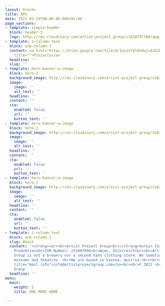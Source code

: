 ```yaml
---
layout: blocks
title: APG
date: 2021-03-23T00:00:00.000+01:00
page_sections:
- template: simple-header
  block: header-3
  logo: http://res.cloudinary.com/artist-project-group/v1620747308/apg1/APG_Logo_Dev_V12_3A1_x1200_en9j2o.png
- template: 1-column-text
  block: one-column-1
  content: <a href="https://drive.google.com/file/d/1ajeVrblRd4wjs4zGZ0pUOLfOCkgQf1FZ/view?usp=sharing"
    title="">Projects</a>
  headline: ''
  slug: ''
- template: hero-banner-w-image
  block: hero-2
  background_image: http://res.cloudinary.com/artist-project-group/v1621247408/apg1/AAAA_web-4238_x1200_co5b0k.jpg
  image:
    image: ''
    alt_text: ''
  headline: ''
  content: ''
  cta:
    enabled: false
    url: ''
    button_text: ''
- template: hero-banner-w-image
  block: hero-2
  background_image: http://res.cloudinary.com/artist-project-group/v1621247701/apg1/artistpartnerservice_locationpost_uqof3l.jpg
  image:
    image: ''
    alt_text: ''
  headline: ''
  content: ''
  cta:
    enabled: false
    url: ''
    button_text: ''
- template: hero-banner-w-image
  block: hero-2
  background_image: http://res.cloudinary.com/artist-project-group/v1621244519/apg1/049_SG_Prem_DSC01109_krtwys.jpg
  image:
    image: ''
    alt_text: ''
  headline: ''
  content: ''
  cta:
    enabled: false
    url: ''
    button_text: ''
- template: 1-column-text
  block: one-column-1
  slug: About
  content: '<strong><br><br>Artist Project Group<br></strong>Verein für Kritik und
    Produktion<br>ZVR-Number: 253007094<br>Wien, Österreich<br><br>Artist Project
    Group is not a brewery nor a second hand clothing store. We sometimes work in
    museums and theatres. <br>We are based in Vienna, Austria.<br><br><a href="mailto:info@artistprojectgroup.com"
    title="mail info">info@artistprojectgroup.com</a><br><br>© 2021 <br>Artist Project
    Group'
  headline: ''
menu:
  main:
    weight: 2
    title: ONE MORE HOME

---
```

